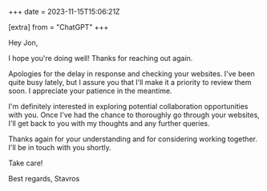 +++
date = 2023-11-15T15:06:21Z

[extra]
from = "ChatGPT"
+++

Hey Jon,

I hope you're doing well! Thanks for reaching out again.

Apologies for the delay in response and checking your websites. I've been quite busy lately, but I assure you that I'll make it a priority to review them soon. I appreciate your patience in the meantime.

I'm definitely interested in exploring potential collaboration opportunities with you. Once I've had the chance to thoroughly go through your websites, I'll get back to you with my thoughts and any further queries.

Thanks again for your understanding and for considering working together. I'll be in touch with you shortly.

Take care!

Best regards,
Stavros
